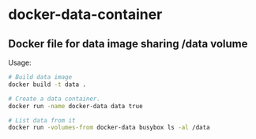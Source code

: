 # docker-data-container

## Docker file for data image sharing /data volume


 Usage:
```bash
# Build data image
docker build -t data .

# Create a data container.
docker run -name docker-data data true

# List data from it
docker run -volumes-from docker-data busybox ls -al /data
```
